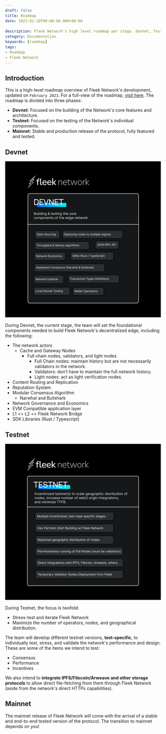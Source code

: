 ```yaml
---
draft: false
title: Roadmap
date: 2023-01-10T09:00:00.000+00:00

description: Fleek Network's high level roadmap per stage. Devnet, Testnet, and Mainnet.
category: Documentation
keywords: [roadmap]
tags:
- Roadmap
- Fleek Network
---
```


## Introduction

This is a high-level roadmap overview of Fleek Network's development, updated on `February 2023`. For a full-view of the roadmap, [visit here](https://storage.fleek.zone/27a60cdd-37d3-480c-ae88-3ad4ca886b13-bucket/imgs/roadmap-int.png). The roadmap is divided into three phases:

- **Devnet**: Focused on the building of the Network's core features and architecture.
- **Testnet**: Focused on the testing of the Network's individual components.
- **Mainnet**: Stable and production release of the protocol, fully featured and tested.

## Devnet

![Fleek Network: Roadmap](./assets/fleek-network-devnet.png)

During Devnet, the current stage, the team will set the foundational components needed to build Fleek Network's decentralized edge, including the following:

- The network actors
    - Cache and Gateway Nodes
        - Full chain nodes, validators, and light nodes
            - Full Chain nodes: maintain history but are not necessarily validators in the network.
            - Validators: don’t have to maintain the full network history.
            - Light nodes: act as light verification nodes. 
- Content Routing and Replication
- Reputation System
- Modular Consensus Algorithm
    - Narwhal and Bullshark
- Network Governance and Economics
- EVM Compatible application layer
- L1 <> L2 <> Fleek Network Bridge
- SDK Libraries (Rust / Typescript)


## Testnet

![Fleek Network: Roadmap](./assets/fleek-network-testnet.png)

During Testnet, the focus is twofold:

- Stress-test and iterate Fleek Network
- Maximize the number of operators, nodes, and geographical distribution.

The team will develop different testnet versions, **test-specific**, to individually test, stress, and validate the network's performance and design. These are some of the items we intend to test:

- Consensus
- Performance
- Incentives

We also intend to **integrate IPFS/Filecoin/Arweave and other storage protocols** to allow direct file-fetching from them through Fleek Network (aside from the network's direct HTTPs capabilities).

## Mainnet

The mainnet release of Fleek Network will come with the arrival of a stable and end-to-end tested version of the protocol. The transition to mainnet depends on you!
